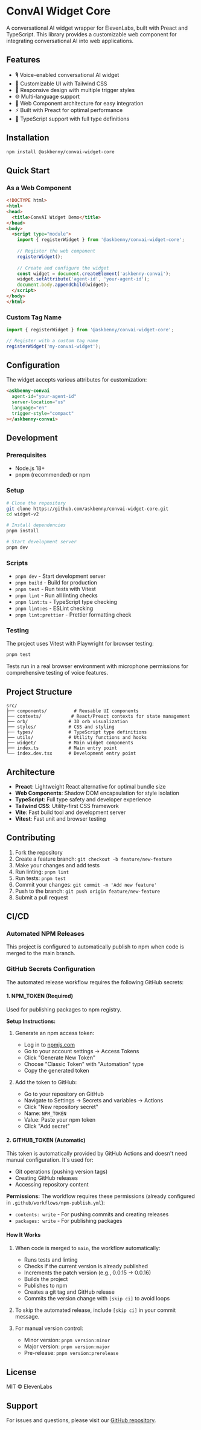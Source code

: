# ConvAI Widget Core

A conversational AI widget wrapper for ElevenLabs, built with Preact and TypeScript. This library provides a customizable web component for integrating conversational AI into web applications.

## Features

- 🎙️ Voice-enabled conversational AI widget
- 🎨 Customizable UI with Tailwind CSS
- 📱 Responsive design with multiple trigger styles
- 🌐 Multi-language support
- 🔧 Web Component architecture for easy integration
- ⚡ Built with Preact for optimal performance
- 🎯 TypeScript support with full type definitions

## Installation

```bash
npm install @askbenny/convai-widget-core
```

## Quick Start

### As a Web Component

```html
<!DOCTYPE html>
<html>
<head>
  <title>ConvAI Widget Demo</title>
</head>
<body>
  <script type="module">
    import { registerWidget } from '@askbenny/convai-widget-core';
    
    // Register the web component
    registerWidget();
    
    // Create and configure the widget
    const widget = document.createElement('askbenny-convai');
    widget.setAttribute('agent-id', 'your-agent-id');
    document.body.appendChild(widget);
  </script>
</body>
</html>
```

### Custom Tag Name

```javascript
import { registerWidget } from '@askbenny/convai-widget-core';

// Register with a custom tag name
registerWidget('my-convai-widget');
```

## Configuration

The widget accepts various attributes for customization:

```html
<askbenny-convai
  agent-id="your-agent-id"
  server-location="us"
  language="en"
  trigger-style="compact"
></askbenny-convai>
```

## Development

### Prerequisites

- Node.js 18+
- pnpm (recommended) or npm

### Setup

```bash
# Clone the repository
git clone https://github.com/askbenny/convai-widget-core.git
cd widget-v2

# Install dependencies
pnpm install

# Start development server
pnpm dev
```

### Scripts

- `pnpm dev` - Start development server
- `pnpm build` - Build for production
- `pnpm test` - Run tests with Vitest
- `pnpm lint` - Run all linting checks
- `pnpm lint:ts` - TypeScript type checking
- `pnpm lint:es` - ESLint checking
- `pnpm lint:prettier` - Prettier formatting check

### Testing

The project uses Vitest with Playwright for browser testing:

```bash
pnpm test
```

Tests run in a real browser environment with microphone permissions for comprehensive testing of voice features.

## Project Structure

```
src/
├── components/          # Reusable UI components
├── contexts/           # React/Preact contexts for state management
├── orb/               # 3D orb visualization
├── styles/            # CSS and styling
├── types/             # TypeScript type definitions
├── utils/             # Utility functions and hooks
├── widget/            # Main widget components
├── index.ts           # Main entry point
└── index.dev.tsx      # Development entry point
```

## Architecture

- **Preact**: Lightweight React alternative for optimal bundle size
- **Web Components**: Shadow DOM encapsulation for style isolation
- **TypeScript**: Full type safety and developer experience
- **Tailwind CSS**: Utility-first CSS framework
- **Vite**: Fast build tool and development server
- **Vitest**: Fast unit and browser testing

## Contributing

1. Fork the repository
2. Create a feature branch: `git checkout -b feature/new-feature`
3. Make your changes and add tests
4. Run linting: `pnpm lint`
5. Run tests: `pnpm test`
6. Commit your changes: `git commit -m 'Add new feature'`
7. Push to the branch: `git push origin feature/new-feature`
8. Submit a pull request

## CI/CD

### Automated NPM Releases

This project is configured to automatically publish to npm when code is merged to the main branch.

### GitHub Secrets Configuration

The automated release workflow requires the following GitHub secrets:

#### 1. NPM_TOKEN (Required)

Used for publishing packages to npm registry.

**Setup Instructions:**

1. Generate an npm access token:
   - Log in to [npmjs.com](https://www.npmjs.com/)
   - Go to your account settings → Access Tokens
   - Click "Generate New Token"
   - Choose "Classic Token" with "Automation" type
   - Copy the generated token

2. Add the token to GitHub:
   - Go to your repository on GitHub
   - Navigate to Settings → Secrets and variables → Actions
   - Click "New repository secret"
   - Name: `NPM_TOKEN`
   - Value: Paste your npm token
   - Click "Add secret"

#### 2. GITHUB_TOKEN (Automatic)

This token is automatically provided by GitHub Actions and doesn't need manual configuration. It's used for:
- Git operations (pushing version tags)
- Creating GitHub releases
- Accessing repository content

**Permissions:** The workflow requires these permissions (already configured in `.github/workflows/npm-publish.yml`):
- `contents: write` - For pushing commits and creating releases
- `packages: write` - For publishing packages

#### How It Works

1. When code is merged to `main`, the workflow automatically:
   - Runs tests and linting
   - Checks if the current version is already published
   - Increments the patch version (e.g., 0.0.15 → 0.0.16)
   - Builds the project
   - Publishes to npm
   - Creates a git tag and GitHub release
   - Commits the version change with `[skip ci]` to avoid loops

2. To skip the automated release, include `[skip ci]` in your commit message.

3. For manual version control:
   - Minor version: `pnpm version:minor`
   - Major version: `pnpm version:major`
   - Pre-release: `pnpm version:prerelease`

## License

MIT © ElevenLabs

## Support

For issues and questions, please visit our [GitHub repository](https://github.com/askbenny/convai-widget-core).
